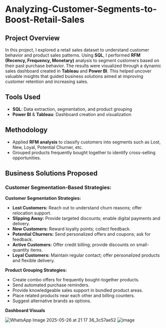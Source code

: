 # Analyzing-Customer-Segments-to-Boost-Retail-Sales


## Project Overview

In this project, I explored a retail sales dataset to understand customer behavior and product sales patterns. Using **SQL**, I performed **RFM (Recency, Frequency, Monetary)** analysis to segment customers based on their past purchase behavior. The results were visualized through a dynamic sales dashboard created in **Tableau** and **Power BI**. This helped uncover valuable insights that guided business solutions aimed at improving customer retention and increasing sales.

## Tools Used

* **SQL**: Data extraction, segmentation, and product grouping
* **Power BI** & **Tableau**: Dashboard creation and visualization

## Methodology

* Applied **RFM analysis** to classify customers into segments such as Lost, New, Loyal, Potential Churner, etc.
* Grouped products frequently bought together to identify cross-selling opportunities.

## Business Solutions Proposed

### Customer Segmentation-Based Strategies:



**Customer Segmentation Strategies:**

* **Lost Customers:** Reach out to understand churn reasons; offer relocation support.
* **Slipping Away:** Provide targeted discounts; enable digital payments and delivery.
* **New Customers:** Reward loyalty points; collect feedback.
* **Potential Churners:** Send personalized offers and coupons; ask for feedback.
* **Active Customers:** Offer credit billing; provide discounts on small-quantity items.
* **Loyal Customers:** Maintain regular contact; offer personalized products and flexible delivery.

**Product Grouping Strategies:**

* Create combo offers for frequently bought-together products.
* Send automated purchase reminders.
* Provide knowledgeable sales support in bundled product areas.
* Place related products near each other and billing counters.
* Suggest alternative brands as options.

**Dashboard Visuals**

![WhatsApp Image 2025-05-26 at 21 17 36_3c57ae52](https://github.com/user-attachments/assets/5c4e04f2-a1a8-40a4-8853-24414ad54cf7)
![image](https://github.com/user-attachments/assets/55235466-c3ce-4f5f-8c3f-52ca4a00cf72)




